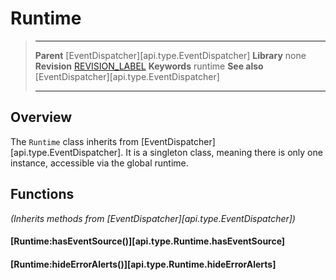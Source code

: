 # Runtime

> --------------------- ------------------------------------------------------------------------------------------
> __Parent__            [EventDispatcher][api.type.EventDispatcher]
> __Library__           none
> __Revision__          [REVISION_LABEL](REVISION_URL)
> __Keywords__          runtime
> __See also__          [EventDispatcher][api.type.EventDispatcher]
> --------------------- ------------------------------------------------------------------------------------------

## Overview

The `Runtime` class inherits from [EventDispatcher][api.type.EventDispatcher]. It is a singleton class, meaning there is only one instance, accessible via the global runtime.


## Functions

_(Inherits methods from [EventDispatcher][api.type.EventDispatcher])_

#### [Runtime:hasEventSource()][api.type.Runtime.hasEventSource]

#### [Runtime:hideErrorAlerts()][api.type.Runtime.hideErrorAlerts]
